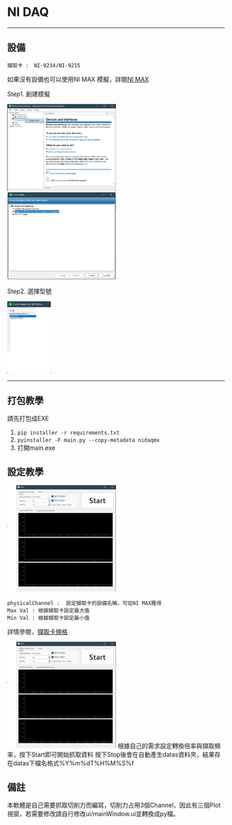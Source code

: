 # NI DAQ

----
## 設備
```
擷取卡 :　NI-9234/NI-9215
```
如果沒有設備也可以使用NI MAX 模擬，詳閱[NI MAX](https://knowledge.ni.com/KnowledgeArticleDetails?id=kA03q000000YGdqCAG&l=zh-TW)

Step1. 創建模擬

<img src=".\IMG\Simulation1.png" style="width:50%">

<img src=".\IMG\Simulation2.png" style="width:50%">

Step2. 選擇型號

<img src=".\IMG\Simulation3.png" style="width:20%">

----

## 打包教學
請先打包成EXE
1. ``pip installer -r requirements.txt``
2. ``pyinstaller -F main.py --copy-metadata nidaqmx``
3. 打開main.exe

## 設定教學
<img src=".\IMG\SetUp.png" style="width:50%">

```
physicalChannel :  設定擷取卡的設備名稱，可從NI MAX獲得
Max Val : 根據擷取卡設定最大值
Min Val : 根據擷取卡設定最小值
```
詳情參閱，[擷取卡規格](https://www.ni.com/zh-tw/shop/hardware/products/c-series-voltage-input-module.html)

<img src=".\IMG\SetUp.png" style="width:50%">
根據自己的需求設定轉換倍率與擷取頻率，按下Start即可開始抓取資料
按下Stop後會在自動產生datas資料夾，結果存在datas下檔名格式%Y%m%dT%H%M%S%f

## 備註
本軟體是自己需要抓取切削力而編寫，切削力占用3個Channel，因此有三個Plot視窗，若需要修改請自行修改ui/mainWindow.ui並轉換成py檔。




